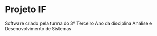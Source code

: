 # Projeto IF

Software criado pela turma do 3º Terceiro Ano da disciplina Análise e Desenovolvimento de Sistemas
